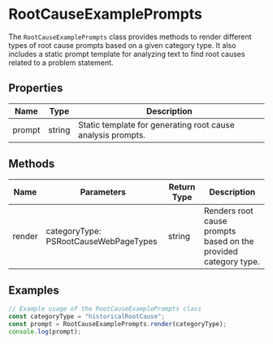 # RootCauseExamplePrompts

The `RootCauseExamplePrompts` class provides methods to render different types of root cause prompts based on a given category type. It also includes a static prompt template for analyzing text to find root causes related to a problem statement.

## Properties

| Name   | Type   | Description               |
|--------|--------|---------------------------|
| prompt | string | Static template for generating root cause analysis prompts. |

## Methods

| Name    | Parameters                        | Return Type | Description                                                                                   |
|---------|-----------------------------------|-------------|-----------------------------------------------------------------------------------------------|
| render  | categoryType: PSRootCauseWebPageTypes | string      | Renders root cause prompts based on the provided category type.                               |

## Examples

```typescript
// Example usage of the RootCauseExamplePrompts class
const categoryType = "historicalRootCause";
const prompt = RootCauseExamplePrompts.render(categoryType);
console.log(prompt);
```